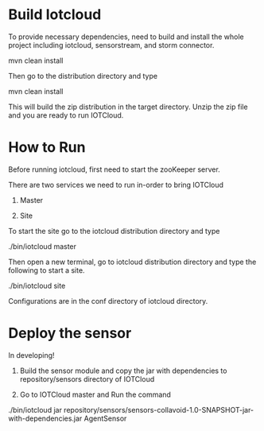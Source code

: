 Build Iotcloud
=================
To provide necessary dependencies, need to build and install the whole project including iotcloud, sensorstream, and storm connector.

mvn clean install

Then go to the distribution directory and type

mvn clean install

This will build the zip distribution in the target directory. Unzip the zip file and you are ready to run IOTCloud.

How to Run
==========
Before running iotcloud, first need to start the zooKeeper server.

There are two services we need to run in-order to bring IOTCloud

1. Master

2. Site

To start the site go to the iotcloud distribution directory and type

./bin/iotcloud master

Then open a new terminal, go to iotcloud distribution directory and type the following to start a site.

./bin/iotcloud site

Configurations are in the conf directory of iotcloud directory.


Deploy the sensor
=================
In developing!

1. Build the sensor module and copy the jar with dependencies to repository/sensors directory of IOTCloud

2. Go to IOTCloud master and Run the command

./bin/iotcloud jar repository/sensors/sensors-collavoid-1.0-SNAPSHOT-jar-with-dependencies.jar AgentSensor